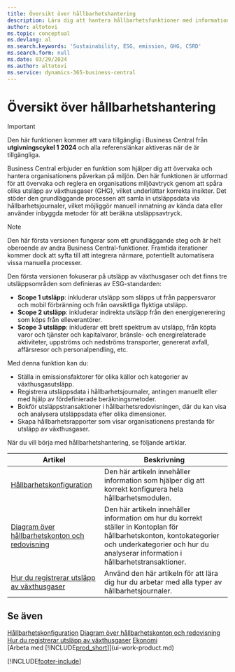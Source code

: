 ```yaml
---
title: Översikt över hållbarhetshantering
description: Lära dig att hantera hållbarhetsfunktioner med information och resurser i listan.
author: altotovi
ms.topic: conceptual
ms.devlang: al
ms.search.keywords: 'Sustainability, ESG, emission, GHG, CSRD'
ms.search.form: null
ms.date: 03/29/2024
ms.author: altotovi
ms.service: dynamics-365-business-central
---
```


# Översikt över hållbarhetshantering

>[!IMPORTANT]
>Den här funktionen kommer att vara tillgänglig i Business Central från **utgivningscykel 1 2024** och alla referenslänkar aktiveras när de är tillgängliga.

Business Central erbjuder en funktion som hjälper dig att övervaka och hantera organisationens påverkan på miljön. Den här funktionen är utformad för att övervaka och reglera en organisations miljöavtryck genom att spåra olika utsläpp av växthusgaser (GHG), vilket underlättar korrekta insikter. Det stöder den grundläggande processen att samla in utsläppsdata via hållbarhetsjournaler, vilket möjliggör manuell inmatning av kända data eller använder inbyggda metoder för att beräkna utsläppsavtryck. 

>[!NOTE]
>Den här första versionen fungerar som ett grundläggande steg och är helt oberoende av andra Business Central-funktioner. Framtida iterationer kommer dock att syfta till att integrera närmare, potentiellt automatisera vissa manuella processer.

Den första versionen fokuserar på utsläpp av växthusgaser och det finns tre utsläppsområden som definieras av ESG-standarden:  

- **Scope 1 utsläpp**: inkluderar utsläpp som släpps ut från pappersvaror och mobil förbränning och från oavsiktliga flyktiga utsläpp.  
- **Scope 2 utsläpp**: inkluderar indirekta utsläpp från den energigenerering som köps från elleverantörer.   
- **Scope 3 utsläpp**: inkluderar ett brett spektrum av utsläpp, från köpta varor och tjänster och kapitalvaror, bränsle- och energirelaterade aktiviteter, uppströms och nedströms transporter, genererat avfall, affärsresor och personalpendling, etc. 

Med denna funktion kan du:   

- Ställa in emissionsfaktorer för olika källor och kategorier av växthusgasutsläpp. 
- Registrera utsläppsdata i hållbarhetsjournaler, antingen manuellt eller med hjälp av fördefinierade beräkningsmetoder.  
- Bokför utsläppstransaktioner i hållbarhetsredovisningen, där du kan visa och analysera utsläppsdata efter olika dimensioner. 
- Skapa hållbarhetsrapporter som visar organisationens prestanda för utsläpp av växthusgaser.

När du vill börja med hållbarhetshantering, se följande artiklar.  

|  Artikel  |  Beskrivning  |  
|--------|--------------| 
|[Hållbarhetskonfiguration](finance-sustainability-setup.md) | Den här artikeln innehåller information som hjälper dig att korrekt konfigurera hela hållbarhetsmodulen. |
|[Diagram över hållbarhetskonton och redovisning](finance-sustainability-accounts-ledger.md) | Den här artikeln innehåller information om hur du korrekt ställer in Kontoplan för hållbarhetskonton, kontokategorier och underkategorier och hur du analyserar information i hållbarhetstransaktioner. |
|[Hur du registrerar utsläpp av växthusgaser](finance-sustainability-journal.md) | Använd den här artikeln för att lära dig hur du arbetar med alla typer av hållbarhetsjournaler. |


## Se även  
[Hållbarhetskonfiguration](finance-sustainability-setup.md) 
[Diagram över hållbarhetskonton och redovisning](finance-sustainability-accounts-ledger.md) 
[Hur du registrerar utsläpp av växthusgaser](finance-sustainability-journal.md)
[Ekonomi](finance.md)  
[Arbeta med [!INCLUDE[prod_short](includes/prod_short.md)]](ui-work-product.md)


[!INCLUDE[footer-include](includes/footer-banner.md)]

